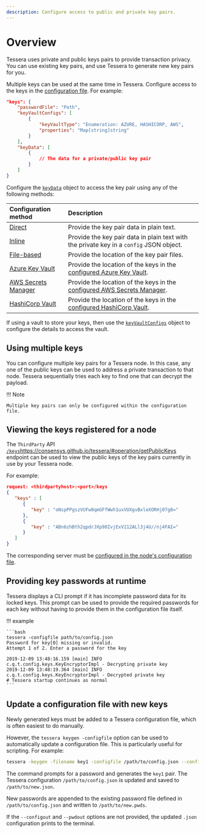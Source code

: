 ```yaml
---
description: Configure access to public and private key pairs.
---
```


# Overview

Tessera uses private and public keys pairs to provide transaction privacy. You can use existing
key pairs, and use Tessera to generate new key pairs for you.

Multiple keys can be used at the same time in Tessera. Configure access to the keys in
the [configuration file](../../../Reference/SampleConfiguration.md). For example:

```json
"keys": {
    "passwordFile": "Path",
    "keyVaultConfigs": [
        {
            "keyVaultType": "Enumeration: AZURE, HASHICORP, AWS",
            "properties": "Map[string]string"
        }
    ],
    "keyData": [
        {
            // The data for a private/public key pair
        }
    ]
}
```

Configure the [`keyData`](../../../Reference/SampleConfiguration.md#keydata) object to access the
key pair using any of the following methods:

| Configuration method  | Description                                                                             |
|:----------------------|:----------------------------------------------------------------------------------------|
| [Direct]              | Provide the key pair data in plain text.                                                |
| [Inline]              | Provide the key pair data in plain text with the private key in a `config` JSON object. |
| [File-based]          | Provide the location of the key pair files.                                             |
| [Azure Key Vault]     | Provide the location of the keys in the [configured Azure Key Vault].                   |
| [AWS Secrets Manager] | Provide the location of the keys in the [configured AWS Secrets Manager].               |
| [HashiCorp Vault]     | Provide the location of the keys in the [configured HashiCorp Vault].                   |

If using a vault to store your keys, then use the [`keyVaultConfigs`](../../../Reference/SampleConfiguration.md#keyvaultconfigs)
object to configure the details to access the vault.

## Using multiple keys

You can configure multiple key pairs for a Tessera node. In this case, any one of the public
keys can be used to address a private transaction to that node. Tessera sequentially tries each key
to find one that can decrypt the payload.

!!! Note 

    Multiple key pairs can only be configured within the configuration file.

## Viewing the keys registered for a node

The `ThirdParty` API [`/keys`]()https://consensys.github.io/tessera/#operation/getPublicKeys
endpoint can be used to view the public keys of the key pairs currently in use by your Tessera node.

For example:

```json
request: <thirdpartyhost>:<port>/keys
{
   "keys" : [
      {
         "key" : "oNspPPgszVUFw0qmGFfWwh1uxVUXgvBxleXORHj07g8="
      },
      {
         "key" : "ABn6zhBth2qpdrJXp98IvjExV212ALl3j4U//nj4FAI="
      }
   ]
}
```

The corresponding server must be [configured in the node's configuration file](../TesseraAPI.md).

## Providing key passwords at runtime

Tessera displays a CLI prompt if it has incomplete password data for its locked keys.
This prompt can be used to provide the required passwords for each key without having to provide
them in the configuration file itself.

!!! example

    ```bash
    tessera -configfile path/to/config.json
    Password for key[0] missing or invalid.
    Attempt 1 of 2. Enter a password for the key

    2019-12-09 13:48:16.159 [main] INFO  c.q.t.config.keys.KeyEncryptorImpl - Decrypting private key
    2019-12-09 13:48:19.364 [main] INFO  c.q.t.config.keys.KeyEncryptorImpl - Decrypted private key
    # Tessera startup continues as normal
    ```

## Update a configuration file with new keys

Newly generated keys must be added to a Tessera configuration file, which is often easiest to do
manually.

However, the `tessera keygen -configfile` option can be used to automatically update a configuration
file. This is particularly useful for scripting. For example:

```bash
tessera -keygen -filename key1 -configfile /path/to/config.json --configout /path/to/new.json --pwdout /path/to/new.pwds
```

The command prompts for a password and generates the `key1` pair. The Tessera
configuration `/path/to/config.json` is updated and saved to `/path/to/new.json`.

New passwords are appended to the existing password file defined in `/path/to/config.json` and
written to `/path/to/new.pwds`.

If the `--configout` and `--pwdout` options are not provided, the updated `.json` configuration
prints to the terminal.

<!-- links -->
[Direct]: Direct-Key-Pairs.md
[Inline]: Inline-Key-Pairs.md
[File-based]: File-Based-Key-Pairs.md
[Azure Key Vault]: Azure-Key-Vault-Pairs.md
[configured Azure Key Vault]: ../KeyVault/Azure-Key-Vault.md
[AWS Secrets Manager]: AWS-Secrets-Pairs.md
[configured AWS Secrets Manager]: ../KeyVault/AWS-Secrets-Manager.md
[HashiCorp Vault]: Hashicorp-Vault-Pairs.md
[configured HashiCorp Vault]: ../KeyVault/Hashicorp-Vault.md
